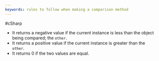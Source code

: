 ```yaml
---
keywords: rules to follow when making a comparison method
---
```

#cSharp 
- It returns a negative value if the current instance is less than the object being compared; the `other`.
- It returns a positive value if the current instance is greater than the `other`.
- It returns 0 if the two values are equal.